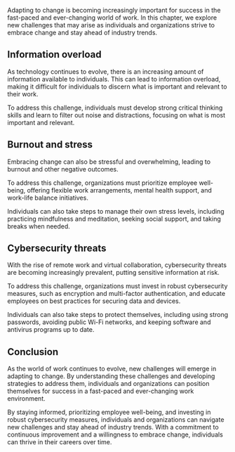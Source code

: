 
Adapting to change is becoming increasingly important for success in the fast-paced and ever-changing world of work. In this chapter, we explore new challenges that may arise as individuals and organizations strive to embrace change and stay ahead of industry trends.

Information overload
--------------------

As technology continues to evolve, there is an increasing amount of information available to individuals. This can lead to information overload, making it difficult for individuals to discern what is important and relevant to their work.

To address this challenge, individuals must develop strong critical thinking skills and learn to filter out noise and distractions, focusing on what is most important and relevant.

Burnout and stress
------------------

Embracing change can also be stressful and overwhelming, leading to burnout and other negative outcomes.

To address this challenge, organizations must prioritize employee well-being, offering flexible work arrangements, mental health support, and work-life balance initiatives.

Individuals can also take steps to manage their own stress levels, including practicing mindfulness and meditation, seeking social support, and taking breaks when needed.

Cybersecurity threats
---------------------

With the rise of remote work and virtual collaboration, cybersecurity threats are becoming increasingly prevalent, putting sensitive information at risk.

To address this challenge, organizations must invest in robust cybersecurity measures, such as encryption and multi-factor authentication, and educate employees on best practices for securing data and devices.

Individuals can also take steps to protect themselves, including using strong passwords, avoiding public Wi-Fi networks, and keeping software and antivirus programs up to date.

Conclusion
----------

As the world of work continues to evolve, new challenges will emerge in adapting to change. By understanding these challenges and developing strategies to address them, individuals and organizations can position themselves for success in a fast-paced and ever-changing work environment.

By staying informed, prioritizing employee well-being, and investing in robust cybersecurity measures, individuals and organizations can navigate new challenges and stay ahead of industry trends. With a commitment to continuous improvement and a willingness to embrace change, individuals can thrive in their careers over time.
